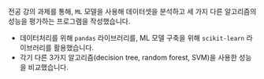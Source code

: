 전공 강의 과제를 통해, `ML` 모델을 사용해 데이터셋을 분석하고 세 가지 다른 알고리즘의 성능을 평가하는 프로그램을 작성했습니다.
- 데이터처리를 위해 `pandas` 라이브러리를, ML 모델 구축을 위해 `scikit-learn` 라이브러리를 활용했습니다.
- 각기 다른 3가지 알고리즘(decision tree, random forest, SVM)을 사용한 성능을 비교했습니다.
